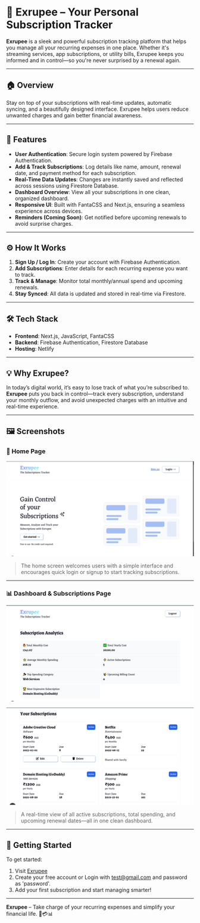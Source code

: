 # 💸 Exrupee – Your Personal Subscription Tracker

**Exrupee** is a sleek and powerful subscription tracking platform that helps you manage all your recurring expenses in one place. Whether it's streaming services, app subscriptions, or utility bills, Exrupee keeps you informed and in control—so you're never surprised by a renewal again.

---

## 🏠 Overview

Stay on top of your subscriptions with real-time updates, automatic syncing, and a beautifully designed interface. Exrupee helps users reduce unwanted charges and gain better financial awareness.

---

## 🚀 Features

* **User Authentication**: Secure login system powered by Firebase Authentication.
* **Add & Track Subscriptions**: Log details like name, amount, renewal date, and payment method for each subscription.
* **Real-Time Data Updates**: Changes are instantly saved and reflected across sessions using Firestore Database.
* **Dashboard Overview**: View all your subscriptions in one clean, organized dashboard.
* **Responsive UI**: Built with FantaCSS and Next.js, ensuring a seamless experience across devices.
* **Reminders (Coming Soon)**: Get notified before upcoming renewals to avoid surprise charges.

---

## ⚙️ How It Works

1. **Sign Up / Log In**: Create your account with Firebase Authentication.
2. **Add Subscriptions**: Enter details for each recurring expense you want to track.
3. **Track & Manage**: Monitor total monthly/annual spend and upcoming renewals.
4. **Stay Synced**: All data is updated and stored in real-time via Firestore.

---

## 🛠️ Tech Stack

* **Frontend**: Next.js, JavaScript, FantaCSS
* **Backend**: Firebase Authentication, Firestore Database
* **Hosting**: Netlify

---

## 💡 Why Exrupee?

In today’s digital world, it’s easy to lose track of what you’re subscribed to. **Exrupee** puts you back in control—track every subscription, understand your monthly outflow, and avoid unexpected charges with an intuitive and real-time experience.

---

## 🖼️ Screenshots

### 📌 Home Page

![Home Page Screenshot](./public/homepage.png)

> The home screen welcomes users with a simple interface and encourages quick login or signup to start tracking subscriptions.

---

### 📊 Dashboard & Subscriptions Page

![Dashboard Screenshot](./public/dashboard.png)

![Subscriptions Screenshot](./public/subscriptions.png)

> A real-time view of all active subscriptions, total spending, and upcoming renewal dates—all in one clean dashboard.

---

## 🔑 Getting Started

To get started:

1. Visit [Exrupee](https://shejulshubham-app-exrupee.netlify.app/)
2. Create your free account or Login with test@gmail.com and password as 'password'.
3. Add your first subscription and start managing smarter!

---

**Exrupee** – Take charge of your recurring expenses and simplify your financial life. 📅💳📊